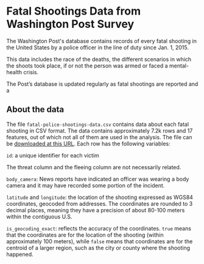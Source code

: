 # Fatal Shootings Data from Washington Post Survey

The Washington Post's database contains records of every fatal shooting in the United States by a police officer in the line of duty since Jan. 1, 2015.


This data includes  the race of the deaths,  the different scenarios in which the shoots took place, if or not the person was armed  or faced a mental-health crisis.

The Post’s database is updated regularly as fatal shootings are reported and a

## About the data

The file `fatal-police-shootings-data.csv` contains data about each fatal shooting in CSV format. The data contains approximately 7.2k rows and 17 features, out of which not all of them are used in the analysis. The file can be [downloaded at this URL](https://raw.githubusercontent.com/washingtonpost/data-police-shootings/master/fatal-police-shootings-data.csv). Each row has the following variables:

`id`: a unique identifier for each victim

 The threat column and the fleeing column are not necessarily related.

`body_camera`: News reports have indicated an officer was wearing a body camera and it may have recorded some portion of the incident.

`latitude` and `longitude`: the location of the shooting expressed as WGS84 coordinates, geocoded from addresses. The coordinates are rounded to 3 decimal places, meaning they have a precision of about 80-100 meters within the contiguous U.S.

`is_geocoding_exact`: reflects the accuracy of the coordinates. `true` means that the coordinates are for the location of the shooting (within approximately 100 meters), while `false` means that coordinates are for the centroid of a larger region, such as the city or county where the shooting happened.
